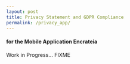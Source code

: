 ```yaml
---
layout: post
title: Privacy Statement and GDPR Compliance
permalink: /privacy_app/
---
```


#### for the Mobile Application Encrateia

Work in Progress...
FIXME